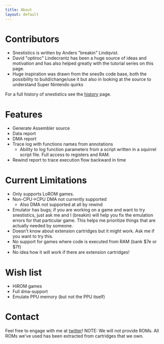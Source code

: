 ```yaml
---
title: About
layout: default
---
```

Contributors
============
* Snestistics is written by Anders "breakin" Lindqvist.
* David "optiroc" Lindecrantz has been a huge source of ideas and motivation and has also helped greatly with the tutorial series on this page.
* Huge inspiration was drawn from the snes9x code base, both the possibility to build/change/use it but also in looking at the source to understand Super Nintendo quirks

For a full history of snestistics see the [history](history) page.

Features
========
* Generate Assembler source
* Data report
* DMA report
* Trace log with functions names from annotations
	* Ability to log function parameters from a script written in a squirrel script file. Full access to registers and RAM.
* Rewind report to trace execution flow backward in time

Current Limitations
===================
* Only supports LoROM games.
* Non-CPU->CPU DMA not currently supported
	* Also DMA not supported at all by rewind
* Emulator has bugs; if you are working on a game and want to try snestistics, just ask me and I (breakin) will help you fix the emulation errors for that particular game. This helps me prioritize things that are actually needed by someone.
* Doesn't know about extension cartridges but it might work. Ask me if you want to try this.
* No support for games where code is executed from RAM (bank $7e or $7f)
* No idea how it will work if there are extension cartridges!

Wish list
=========
* HiROM games
* Full dma-support
* Emulate PPU memory (but not the PPU itself)

Contact
=======
Feel free to engage with me at [twitter](https://twitter.com/anders_breakin)!
NOTE: We will not provide ROMs. All ROMs we've used has been extracted from cartridges that we own.
